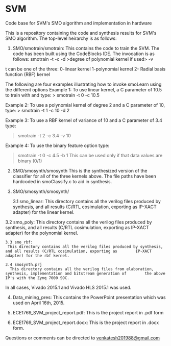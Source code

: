 # SVM
Code base for SVM's SMO algorithm and implementation in hardware

This is a repository containing the code and synthesis results for SVM's SMO algorithm. The top-level heirarchy is as follows:

1. SMO/smotrain/smotrain:
  This contains the code to train the SVM. The code has been built using the CodeBlocks IDE. The invocation is as follows:
  smotrain -t <kernelType> -c <C parameter value> -d >degree of polynomial kernel if used> -v <variance of RBF kernel if used> 
  <path to file containing data for training> <path to model file to be written>
  
  t can be one of the three:
  0-linear kernel
  1-polynomial kernel
  2- Radial basis function (RBF) kernel
  
 The following are four examples illustrating how to invoke smoLearn using the different options
  Example 1:
  To use linear kernel, a C parameter of 10.5 to train with <my training file> and <my model file> type: 
    >   smotrain -t 0 -c 10.5 <my training file> <my model filel>
  
  Example 2:
  To use a polynomial kernel of degree 2 and a C parameter of 10, type:
    >   smotrain -t 1 -c 10 -d 2 <my training file> <my model file>
  
  Example 3:
  To use a RBF kernel of variance of 10 and a C parameter of 3.4 type: 
  >  smotrain -t 2 -c 3.4 -v 10 <my training file> <my model file>
  
  Example 4:
  To use the binary feature option type: 
  > smotrain -t 0 -c 4.5 -b 1 <my training file> <my model file> 
  This can be used only if that data values are binary (0/1)
  
 2. SMO/smosynth/smosynth
 This is the synthesized version of the classifier for all of the three kernels above. The file paths have been hardcoded in smoClassify.c to aid in synthesis.
 
 3. SMO/smosynth/smosynth/
 
    3.1 smo_linear:
     This directory contains all the verilog files produced by synthesis, and all results (C/RTL cosimulation, exporting as        IP-XACT adapter) for the linear kernel.

   3.2 smo_poly:
     This directory contains all the verilog files produced by synthesis, and all results (C/RTL cosimulation, exporting as        IP-XACT adapter) for the polynomial kernel.
     
    3.3 smo_rbf:
     This directory contains all the verilog files produced by synthesis, and all results (C/RTL cosimulation, exporting as        IP-XACT adapter) for the rbf kernel.
     
    3.4 smosynth.prj
      This directory contains all the verilog files from elaboration, synthesis, implementation and bitstream generation of        the above IP's with the Zynq 7000 SOC.
      
 In all cases, Vivado 2015.1 and Vivado HLS 2015.1 was used.

 4. Data_mining_pres:
 This contains the PowerPoint presentation which was used on April 16th, 2015.
 
 5. ECE1769_SVM_project_report.pdf:
 This is the project report in .pdf form
 
 6. ECE1769_SVM_project_report.docx:
 This is the project report in .docx form.
 
 
 Questions or comments can be directed to venkatesh201988@gmail.com
 
 
